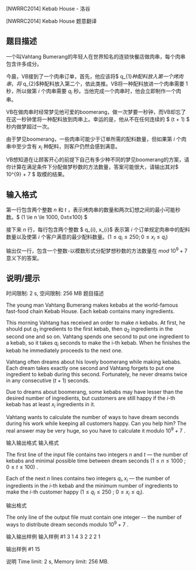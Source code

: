 



[NWRRC2014] Kebab House - 洛谷














[NWRRC2014] Kebab House
题意翻译
## 题目描述

一个叫Vahtang Bumerang的年轻人在世界知名的连锁快餐店做肉串，每个肉串包含许多成分。

今晨，VB接到了一个肉串订单，首先，他应该将$ q_{1}$种配料放入第一个烤肉串，将$ q_{2}$种配料放入第二个，依此类推。VB将一种配料放进一个肉串需要 $1$ 秒，所以做第 $i$ 个肉串需要 $q_{i}$ 秒。当他完成一个肉串时，他会立即制作一个肉串。

VB在做肉串时经常梦见他可爱的boomerang，做一次梦要一秒钟，而VB却忘了在这一秒钟里将一种配料放到肉串上。幸运的是，他从不在任何连续的 $ (t + 1) $ 秒内做梦超过一次。

由于梦见boomerang，一些肉串可能少于订单所需的配料数量，但如果第 $i$ 个肉串中至少含有 $x_{i}$ 种配料，则客户仍然会感到满意。

VB想知道在让顾客开心的前提下自己有多少种不同的梦见boomerang的方案，请你计算在满足条件下分配做梦秒数的方法数量，答案可能很大，请输出其对$ 10^{9} + 7 $ 取模的结果。

## 输入格式

第一行包含两个整数 $n$ 和 $t$ ，表示烤肉串的数量和两次幻想之间的最小可能秒数。$ (1 \le n \le 1000, 0≤t≤100) $

接下来 $n$ 行，每行包含两个整数 $ q_{i}, x_{i}$ 表示第 $i$ 个订单规定肉串中的配料数量以及使第 $i$ 个客户满意的最少配料数量。$(1 \le q_{i}≤250 ; 0 \le x_{i} \le q_{i})$

输出仅一行，包含一个整数-以模数形式分配梦想秒数的方法数量在 $mod$  $10^9+7$ 意义下的答案。

## 说明/提示

时间限制: 2 s, 空间限制: 256 MB
题目描述


The young man Vahtang Bumerang makes kebabs at the world-famous fast-food chain Kebab House. Each kebab contains many ingredients.

This morning Vahtang has received an order to make $n$ kebabs. At first, he should put $q_{1}$ ingredients to the first kebab, then $q_{2}$ ingredients in the second one and so on. Vahtang spends one second to put one ingredient to a kebab, so it takes $q_{i}$ seconds to make the i-th kebab. When he finishes the kebab he immediately proceeds to the next one.

Vahtang often dreams about his lovely boomerang while making kebabs. Each dream takes exactly one second and Vahtang forgets to put one ingredient to kebab during this second. Fortunately, he never dreams twice in any consecutive $(t + 1)$ seconds.

Due to dreams about boomerang, some kebabs may have lesser than the desired number of ingredients, but customers are still happy if the $i$-th kebab has at least $x_{i}$ ingredients in it.

Vahtang wants to calculate the number of ways to have dream seconds during his work while keeping all customers happy. Can you help him? The real answer may be very huge, so you have to calculate it modulo $10^{9} + 7$ .


输入输出格式
输入格式



The first line of the input file contains two integers $n$ and $t$ — the number of kebabs and minimal possible time between dream seconds $(1 \le n \le 1000$ ; $0 \le t \le 100)$ .

Each of the next $n$ lines contains two integers $q_{i}, x_{i}$ — the number of ingredients in the $i$-th kebab and the minimum number of ingredients to make the $i$-th customer happy $(1 \le q_{i} \le 250$ ; $0 \le x_{i} \le q_{i}).$


输出格式



The only line of the output file must contain one integer -- the number of ways to distribute dream seconds modulo $10^{9} + 7$ .


输入输出样例
输入样例 #1
3 1
4 3
2 2
2 1

输出样例 #1
15

说明
Time limit: 2 s, Memory limit: 256 MB. 








